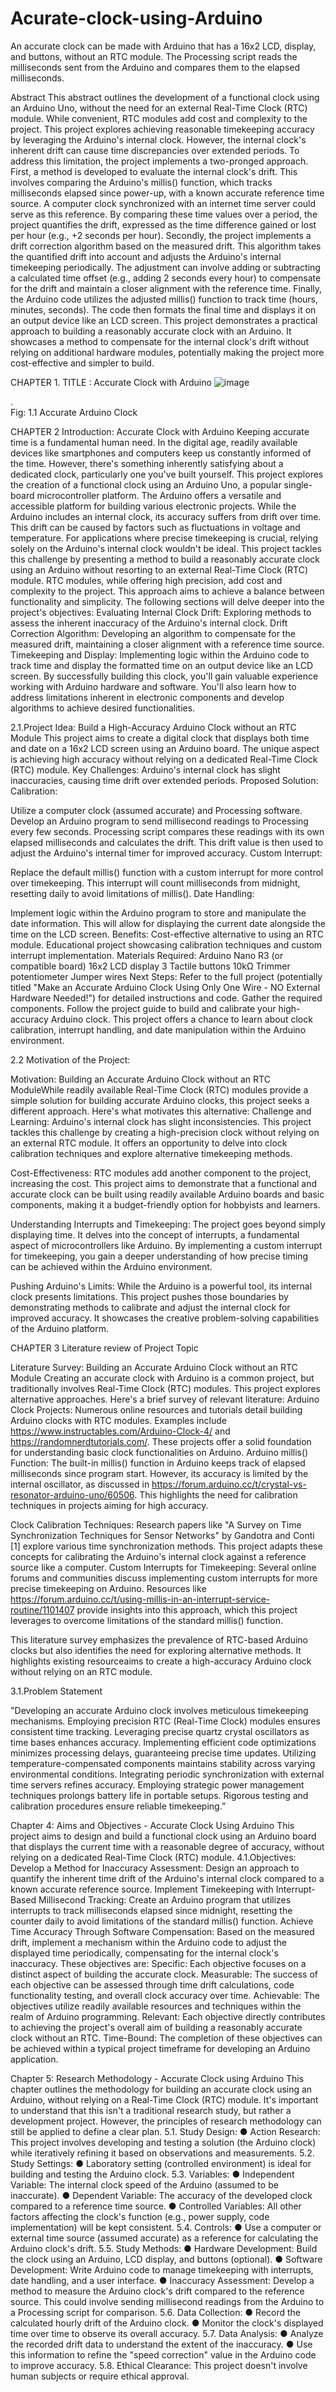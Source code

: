 # Acurate-clock-using-Arduino
An accurate clock can be made with Arduino that has a 16x2 LCD, display, and buttons, without an RTC module. The Processing script reads the milliseconds sent from the Arduino and compares them to the elapsed milliseconds.





Abstract
This abstract outlines the development of a functional clock using an Arduino Uno, without the need for an external Real-Time Clock (RTC) module. While convenient, RTC modules add cost and complexity to the project. This project explores achieving reasonable timekeeping accuracy by leveraging the Arduino's internal clock. However, the internal clock's inherent drift can cause time discrepancies over extended periods.
To address this limitation, the project implements a two-pronged approach. First, a method is developed to evaluate the internal clock's drift. This involves comparing the Arduino's millis() function, which tracks milliseconds elapsed since power-up, with a known accurate reference time source. A computer clock synchronized with an internet time server could serve as this reference. By comparing these time values over a period, the project quantifies the drift, expressed as the time difference gained or lost per hour (e.g., +2 seconds per hour).
Secondly, the project implements a drift correction algorithm based on the measured drift. This algorithm takes the quantified drift into account and adjusts the Arduino's internal timekeeping periodically. The adjustment can involve adding or subtracting a calculated time offset (e.g., adding 2 seconds every hour) to compensate for the drift and maintain a closer alignment with the reference time.
Finally, the Arduino code utilizes the adjusted millis() function to track time (hours, minutes, seconds). The code then formats the final time and displays it on an output device like an LCD screen. This project demonstrates a practical approach to building a reasonably accurate clock with an Arduino. It showcases a method to compensate for the internal clock's drift without relying on additional hardware modules, potentially making the project more cost-effective and simpler to build.

CHAPTER 1.  TITLE : Accurate Clock with Arduino
![image](https://github.com/GS1087/Acurate-clock-using-Arduino/assets/149863067/569a19f3-200a-4847-a813-8aaeba4f6336)

 .                                                           
 Fig: 1.1 Accurate Arduino Clock








CHAPTER 2 Introduction: Accurate Clock with Arduino
 Keeping accurate time is a fundamental human need. In the digital age, readily available devices like smartphones and computers keep us constantly informed of the time. However, there's something inherently satisfying about a dedicated    clock, particularly one you've built yourself. This project explores the creation of a functional clock using an Arduino Uno, a popular single-board microcontroller platform.
The Arduino offers a versatile and accessible platform for building various electronic projects. While the Arduino includes an internal clock, its accuracy suffers from drift over time. This drift can be caused by factors such as fluctuations in voltage and temperature. For applications where precise timekeeping is crucial, relying solely on the Arduino's internal clock wouldn't be ideal.
This project tackles this challenge by presenting a method to build a reasonably accurate clock using an Arduino without resorting to an external Real-Time Clock (RTC) module. RTC modules, while offering high precision, add cost and complexity to the project. This approach aims to achieve a balance between functionality and simplicity.
The following sections will delve deeper into the project's objectives:
Evaluating Internal Clock Drift: Exploring methods to assess the inherent inaccuracy of the Arduino's internal clock.
Drift Correction Algorithm: Developing an algorithm to compensate for the measured drift, maintaining a closer alignment with a reference time source.
Timekeeping and Display: Implementing logic within the Arduino code to track time and display the formatted time on an output device like an LCD screen.
By successfully building this clock, you'll gain valuable experience working with Arduino hardware and software. You'll also learn how to address limitations inherent in electronic components and develop algorithms to achieve desired functionalities. 

      














2.1.Project Idea: Build a High-Accuracy Arduino Clock without an RTC Module
This project aims to create a digital clock that displays both time and date on a 16x2 LCD screen using an Arduino board. The unique aspect is achieving high accuracy without relying on a dedicated Real-Time Clock (RTC) module.
Key Challenges:
Arduino's internal clock has slight inaccuracies, causing time drift over extended periods.
Proposed Solution:
Calibration:

Utilize a computer clock (assumed accurate) and Processing software.
Develop an Arduino program to send millisecond readings to Processing every few seconds.
Processing script compares these readings with its own elapsed milliseconds and calculates the drift.
This drift value is then used to adjust the Arduino's internal timer for improved accuracy.
Custom Interrupt:

Replace the default millis() function with a custom interrupt for more control over timekeeping.
This interrupt will count milliseconds from midnight, resetting daily to avoid limitations of millis().
Date Handling:

Implement logic within the Arduino program to store and manipulate the date information.
This will allow for displaying the current date alongside the time on the LCD screen.
Benefits:
Cost-effective alternative to using an RTC module.
Educational project showcasing calibration techniques and custom interrupt implementation.
Materials Required:
Arduino Nano R3 (or compatible board)
16x2 LCD display
3 Tactile buttons
10kΩ Trimmer potentiometer
Jumper wires
Next Steps:
Refer to the full  project (potentially titled "Make an Accurate Arduino Clock Using Only One Wire - NO External Hardware Needed!") for detailed instructions and code.
Gather the required components.
Follow the project guide to build and calibrate your high-accuracy Arduino clock.
This project offers a chance to learn about clock calibration, interrupt handling, and date manipulation within the Arduino environment.
















2.2 Motivation of  the Project:


Motivation: Building an Accurate Arduino Clock without an RTC ModuleWhile readily available Real-Time Clock (RTC) modules provide a simple solution for building accurate Arduino clocks, this project seeks a different approach. Here's what motivates this alternative:
Challenge and Learning: Arduino's internal clock has slight inconsistencies. This project tackles this challenge by creating a high-precision clock without relying on an external RTC module. It offers an opportunity to delve into clock calibration techniques and explore alternative timekeeping methods.

Cost-Effectiveness: RTC modules add another component to the project, increasing the cost. This project aims to demonstrate that a functional and accurate clock can be built using readily available Arduino boards and basic components, making it a budget-friendly option for hobbyists and learners.

Understanding Interrupts and Timekeeping: The project goes beyond simply displaying time. It delves into the concept of interrupts, a fundamental aspect of microcontrollers like Arduino. By implementing a custom interrupt for timekeeping, you gain a deeper understanding of how precise timing can be achieved within the Arduino environment.

Pushing Arduino's Limits: While the Arduino is a powerful tool, its internal clock presents limitations. This project pushes those boundaries by demonstrating methods to calibrate and adjust the internal clock for improved accuracy. It showcases the creative problem-solving capabilities of the Arduino platform.




  


CHAPTER 3 Literature review of Project Topic

Literature Survey: Building an Accurate Arduino Clock without an RTC Module  Creating an accurate clock with Arduino is a common project, but traditionally involves Real-Time Clock (RTC) modules. This project explores alternative approaches. Here's a brief survey of relevant literature:
Arduino Clock Projects: Numerous online resources and tutorials detail building Arduino clocks with RTC modules. Examples include https://www.instructables.com/Arduino-Clock-4/ and https://randomnerdtutorials.com/. These projects offer a solid foundation for understanding basic clock functionalities on Arduino.
Arduino millis() Function: The built-in millis() function in Arduino keeps track of elapsed milliseconds since program start. However, its accuracy is limited by the internal oscillator, as discussed in https://forum.arduino.cc/t/crystal-vs-resonator-arduino-uno/60506. This highlights the need for calibration techniques in projects aiming for high accuracy.

Clock Calibration Techniques: Research papers like "A Survey on Time Synchronization Techniques for Sensor Networks" by Gandotra and Conti [1] explore various time synchronization methods. This project adapts these concepts for calibrating the Arduino's internal clock against a reference source like a computer.
Custom Interrupts for Timekeeping: Several online forums and communities discuss implementing custom interrupts for more precise timekeeping on Arduino. Resources like https://forum.arduino.cc/t/using-millis-in-an-interrupt-service-routine/1101407 provide insights into this approach, which this project leverages to overcome limitations of the standard millis() function.

This literature survey emphasizes the prevalence of RTC-based Arduino clocks but also identifies the need for exploring alternative methods. It highlights existing resourceaims to create a high-accuracy Arduino clock without relying on an RTC module.

3.1.Problem Statement

"Developing an accurate Arduino clock involves meticulous timekeeping mechanisms. Employing precision RTC (Real-Time Clock) modules ensures consistent time tracking. Leveraging precise quartz crystal oscillators as time bases enhances accuracy. Implementing efficient code optimizations minimizes processing delays, guaranteeing precise time updates. Utilizing temperature-compensated components maintains stability across varying environmental conditions. Integrating periodic synchronization with external time servers refines accuracy. Employing strategic power management techniques prolongs battery life in portable setups. Rigorous testing and calibration procedures ensure reliable timekeeping.”












Chapter 4: Aims and Objectives - Accurate Clock Using Arduino
This project aims to design and build a functional clock using an Arduino board that displays the current time with a reasonable degree of accuracy, without relying on a dedicated Real-Time Clock (RTC) module.
4.1.Objectives:
Develop a Method for Inaccuracy Assessment: Design an approach to quantify the inherent time drift of the Arduino's internal clock compared to a known accurate reference source.
Implement Timekeeping with Interrupt-Based Millisecond Tracking: Create an Arduino program that utilizes interrupts to track milliseconds elapsed since midnight, resetting the counter daily to avoid limitations of the standard millis() function.
Achieve Time Accuracy Through Software Compensation: Based on the measured drift, implement a mechanism within the Arduino code to adjust the displayed time periodically, compensating for the internal clock's inaccuracy.
These objectives are:
Specific: Each objective focuses on a distinct aspect of building the accurate clock.
Measurable: The success of each objective can be assessed through time drift calculations, code functionality testing, and overall clock accuracy over time.
Achievable: The objectives utilize readily available resources and techniques within the realm of Arduino programming.
Relevant: Each objective directly contributes to achieving the project's overall aim of building a reasonably accurate clock without an RTC.
Time-Bound: The completion of these objectives can be achieved within a typical project timeframe for developing an Arduino application.





Chapter 5: Research Methodology - Accurate Clock using Arduino
This chapter outlines the methodology for building an accurate clock using an Arduino, without relying on a Real-Time Clock (RTC) module. It's important to understand that this isn't a traditional research study, but rather a development project. However, the principles of research methodology can still be applied to define a clear plan.
5.1. Study Design:
●	Action Research: This project involves developing and testing a solution (the Arduino clock) while iteratively refining it based on observations and measurements.
5.2. Study Settings:
●	Laboratory setting (controlled environment) is ideal for building and testing the Arduino clock.
5.3. Variables:
●	Independent Variable: The internal clock speed of the Arduino (assumed to be inaccurate).
●	Dependent Variable: The accuracy of the developed clock compared to a reference time source.
●	Controlled Variables: All other factors affecting the clock's function (e.g., power supply, code implementation) will be kept consistent.
5.4. Controls:
●	Use a computer or external time source (assumed accurate) as a reference for calculating the Arduino clock's drift.
5.5. Study Methods:
●	Hardware Development: Build the clock using an Arduino, LCD display, and buttons (optional).
●	Software Development: Write Arduino code to manage timekeeping with interrupts, date handling, and a user interface.
●	Inaccuracy Assessment: Develop a method to measure the Arduino clock's drift compared to the reference source. This could involve sending millisecond readings from the Arduino to a Processing script for comparison.
5.6. Data Collection:
●	Record the calculated hourly drift of the Arduino clock.
●	Monitor the clock's displayed time over time to observe its overall accuracy.
5.7. Data Analysis:
●	Analyze the recorded drift data to understand the extent of the inaccuracy.
●	Use this information to refine the "speed correction" value in the Arduino code to improve accuracy.
5.8. Ethical Clearance:
This project doesn't involve human subjects or require ethical approval.







